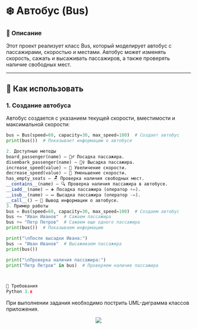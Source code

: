 # ❄️ Автобус (Bus)

### 📌 Описание
Этот проект реализует класс Bus, который моделирует автобус с пассажирами, скоростью и местами.
Автобус может изменять скорость, сажать и высаживать пассажиров, а также проверять наличие свободных мест. 

---

## 🚀 Как использовать

### 1. **Создание автобуса**
Автобус создается с указанием текущей скорости, вместимости и максимальной скорости:

```python
bus = Bus(speed=60, capacity=30, max_speed=100)  # Создает автобус
print(bus())  # Показывает информацию о автобусе

2. Доступные методы
board_passenger(name) – 🚶‍♂️ Посадка пассажира.
disembark_passenger(name) – 🚶‍♀️ Высадка пассажира.
increase_speed(value) – 🚀 Увеличение скорости.
decrease_speed(value) – 🛑 Уменьшение скорости.
has_empty_seats – 🪑 Проверка наличия свободных мест.
__contains__(name) – 🔍 Проверка наличия пассажира в автобусе.
__iadd__(name) – ➕ Посадка пассажира (оператор +=).
__isub__(name) – ➖ Высадка пассажира (оператор -=).
__call__() – 📢 Вывод информации о автобусе.
3. Пример работы
bus = Bus(speed=60, capacity=30, max_speed=100)  # Создаем автобус
bus += "Иван Иванов"  # Сажаем пассажира
bus += "Петр Петров"  # Сажаем еще одного пассажира
print(bus())  # Показываем информацию

print("\nПосле высадки Ивана:")
bus -= "Иван Иванов"  # Высаживаем пассажира
print(bus())

print("\nПроверка наличия пассажира:")
print("Петр Петров" in bus)  # Проверяем наличие пассажира



🔧 Требования
Python 3.x
```
При выполнении задания необходимо пострить UML-диграмма классов приложения.
<p align="center"> <image src="uml.png"> </p>
